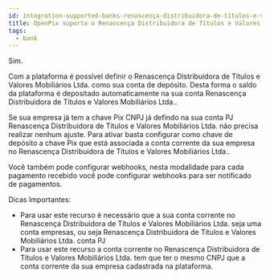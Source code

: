 ```yaml
---
id: integration-supported-banks-renascença-distribuidora-de-títulos-e-valores-mobiliários-ltda
title: OpenPix suporta o Renascença Distribuidora de Títulos e Valores Mobiliários Ltda. ?
tags:
  - bank
---
```


Sim.

Com a plataforma é possível definir o Renascença Distribuidora de Títulos e Valores Mobiliários Ltda. como sua conta de depósito. Desta forma o saldo da plataforma é depositado automaticamente na sua conta Renascença Distribuidora de Títulos e Valores Mobiliários Ltda..

Se sua empresa já tem a chave Pix CNPJ já defindo na sua conta PJ Renascença Distribuidora de Títulos e Valores Mobiliários Ltda. não precisa realizar nenhum ajuste. Para ativar basta configurar como chave de depósito a chave Pix que está associada a conta corrente da sua empresa no Renascença Distribuidora de Títulos e Valores Mobiliários Ltda..

Você também pode configurar webhooks, nesta modalidade para cada pagamento recebido você pode configurar webhooks para ser notificado de pagamentos.

Dicas Importantes:

- Para usar este recurso é necessário que a sua conta corrente no Renascença Distribuidora de Títulos e Valores Mobiliários Ltda. seja uma conta empresas, ou seja Renascença Distribuidora de Títulos e Valores Mobiliários Ltda. conta PJ
- Para usar este recurso a conta corrente no Renascença Distribuidora de Títulos e Valores Mobiliários Ltda. tem que ter o mesmo CNPJ que a conta corrente da sua empresa cadastrada na plataforma.
